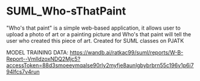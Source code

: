 # SUML_Who-sThatPaint
"Who's that paint" is a simple web-based application, it allows user to upload a photo of art or a painting picture and Who's that paint will tell the user who created this piece of art. Created for SUML classes on PJATK


MODEL TRAINING DATA: 
https://wandb.ai/ratkac99/suml/reports/W-B-Report--VmlldzoxNDQ2Mjc5?accessToken=88d3smoeeymqalse90rly2myfje8aunlgbybrbrn55c196v1p6i794lfcs7v4run